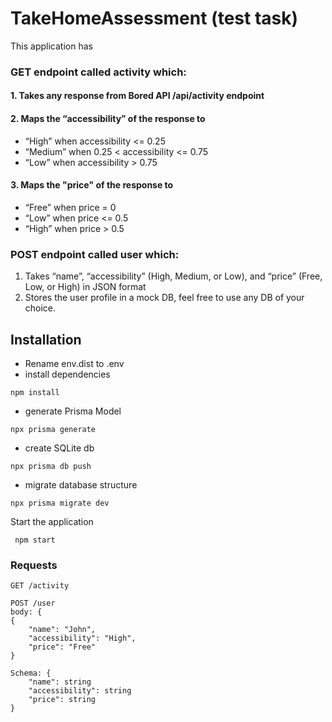 # TakeHomeAssessment (test task)

This application has 

###  GET endpoint called activity which:
#### 1. Takes any response from Bored API /api/activity endpoint
#### 2. Maps the “accessibility” of the response to
- “High” when accessibility <= 0.25
- “Medium” when 0.25 < accessibility <= 0.75
- “Low” when accessibility > 0.75
#### 3. Maps the "price" of the response to
- “Free” when price = 0
- “Low” when price <= 0.5
- “High” when price > 0.5


### POST endpoint called user which:
1. Takes “name”, “accessibility” (High, Medium, or Low), and “price” (Free, Low, or
High) in JSON format
2. Stores the user profile in a mock DB, feel free to use any DB of your choice.



## Installation
- Rename env.dist to .env
- install dependencies
```
npm install
```
- generate Prisma Model
``` 
npx prisma generate
```
- create SQLite db
```
npx prisma db push
```
- migrate database structure
```
npx prisma migrate dev
```
Start the application
```
 npm start
```

### Requests
```
GET /activity
```
```
POST /user
body: {
{
    "name": "John",
    "accessibility": "High",
    "price": "Free"
}

Schema: {
    "name": string
    "accessibility": string
    "price": string
}
```




